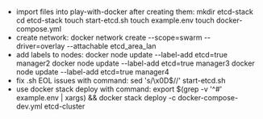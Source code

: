 - import files into play-with-docker after creating them:
    mkdir etcd-stack
    cd etcd-stack
    touch start-etcd.sh
    touch example.env
    touch docker-compose.yml
- create network:
    docker network create --scope=swarm --driver=overlay --attachable etcd_area_lan
- add labels to nodes:
    docker node update --label-add etcd=true manager2
    docker node update --label-add etcd=true manager3
    docker node update --label-add etcd=true manager4
- fix .sh EOL issues with command:
    sed 's/\x0D$//' start-etcd.sh
- use docker stack deploy with command:
    export $(grep -v '^#' example.env | xargs) && docker stack deploy -c docker-compose-dev.yml etcd-cluster
